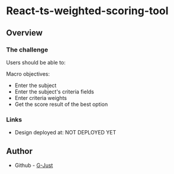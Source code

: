 # React-ts-weighted-scoring-tool

## Overview

### The challenge

Users should be able to:

Macro objectives:

- Enter the subject
- Enter the subject's criteria fields
- Enter criteria weights
- Get the score result of the best option

### Links

- Design deployed at: NOT DEPLOYED YET

## Author

- Github - [G-Just](https://github.com/G-Just)
